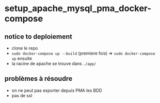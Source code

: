# setup_apache_mysql_pma_docker-compose

## notice to deploiement

 - clone le repo
 - `sudo docker-compose up --build` (premiere fois) => `sudo docker-compose up` ensuite
 - la racine de apache se trouve dans `./app/`

## problèmes à résoudre

 - on ne peut pas exporter depuis PMA les BDD
 - pas de ssl

